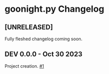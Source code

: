 # goonight.py Changelog

## [UNRELEASED]

Fully fleshed changelog coming soon.

## DEV 0.0.0 - Oct 30 2023

Project creation. [#1](https://github.com/QuentindiMeo/goodnight.py/commit/10593fa32045e11cfd8621fe0bf106547ce16f80)
